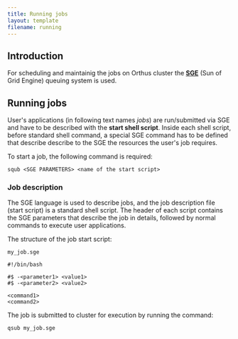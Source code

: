 ```yaml
---
title: Running jobs
layout: template
filename: running 
---
```


## Introduction

For scheduling and maintainig the jobs on Orthus cluster the **[SGE](http://star.mit.edu/cluster/docs/0.93.3/guides/sge.html)** (Sun of Grid Engine) queuing system is used. 

## Running jobs

User's applications (in following text names *jobs*) are run/submitted via SGE and have to be described with the **start shell script**. Inside each shell script, before standard shell command, a special SGE command has to be defined that describe describe to the SGE the resources the user's job requires.

To start a job, the following command is required:

    squb <SGE PARAMETERS> <name of the start script>

### Job description

The SGE language is used to describe jobs, and the job description file (start script) is a standard shell script. The header of each script contains the SGE parameters that describe the job in details, followed by normal commands to execute user applications.

The structure of the job start script:

    my_job.sge
    
    #!/bin/bash
    
    #$ -<parameter1> <value1>
    #$ -<parameter2> <value2>
     
    <command1>
    <command2>

The job is submitted to cluster for execution by running the command:

    qsub my_job.sge


